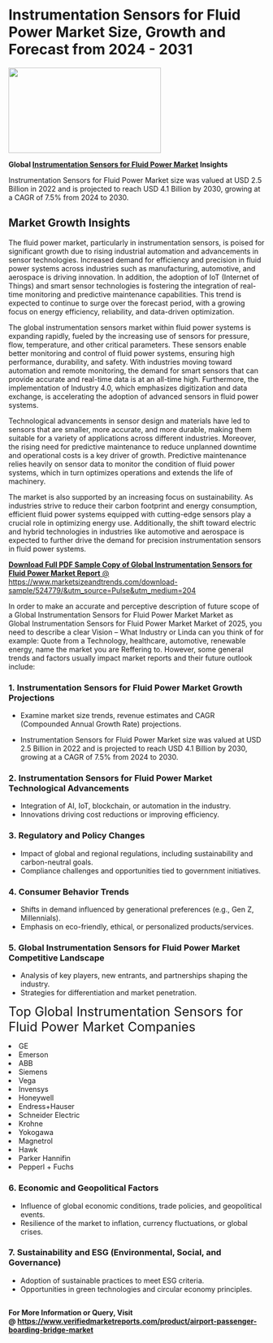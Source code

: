 <H1>Instrumentation Sensors for Fluid Power Market Size, Growth and Forecast from 2024 - 2031</H1><img class="aligncenter size-medium wp-image-584254" src="https://thirdeyenews.in/wp-content/uploads/2024/09/Global-Market-Research-300x168.jpeg" alt="" width="300" height="168" /><p><strong>Global&nbsp;<a href="https://www.marketsizeandtrends.com/download-sample/524779/&amp;utm_source=Pulse&amp;utm_medium=204">Instrumentation Sensors for Fluid Power Market</a> Insights</strong></p><p>Instrumentation Sensors for Fluid Power Market size was valued at USD 2.5 Billion in 2022 and is projected to reach USD 4.1 Billion by 2030, growing at a CAGR of 7.5% from 2024 to 2030.</p><p><h2>Market Growth Insights</h2> <p>The fluid power market, particularly in instrumentation sensors, is poised for significant growth due to rising industrial automation and advancements in sensor technologies. Increased demand for efficiency and precision in fluid power systems across industries such as manufacturing, automotive, and aerospace is driving innovation. In addition, the adoption of IoT (Internet of Things) and smart sensor technologies is fostering the integration of real-time monitoring and predictive maintenance capabilities. This trend is expected to continue to surge over the forecast period, with a growing focus on energy efficiency, reliability, and data-driven optimization.</p> <p><a href="download_sample_link"></a></p> <p>The global instrumentation sensors market within fluid power systems is expanding rapidly, fueled by the increasing use of sensors for pressure, flow, temperature, and other critical parameters. These sensors enable better monitoring and control of fluid power systems, ensuring high performance, durability, and safety. With industries moving toward automation and remote monitoring, the demand for smart sensors that can provide accurate and real-time data is at an all-time high. Furthermore, the implementation of Industry 4.0, which emphasizes digitization and data exchange, is accelerating the adoption of advanced sensors in fluid power systems.</p> <p>Technological advancements in sensor design and materials have led to sensors that are smaller, more accurate, and more durable, making them suitable for a variety of applications across different industries. Moreover, the rising need for predictive maintenance to reduce unplanned downtime and operational costs is a key driver of growth. Predictive maintenance relies heavily on sensor data to monitor the condition of fluid power systems, which in turn optimizes operations and extends the life of machinery.</p> <p>The market is also supported by an increasing focus on sustainability. As industries strive to reduce their carbon footprint and energy consumption, efficient fluid power systems equipped with cutting-edge sensors play a crucial role in optimizing energy use. Additionally, the shift toward electric and hybrid technologies in industries like automotive and aerospace is expected to further drive the demand for precision instrumentation sensors in fluid power systems.</p> <p><a href="get_more_link"></p><p><span class=""><strong>Download Full PDF Sample Copy of Global Instrumentation Sensors for Fluid Power Market Report</strong> @ <a href="https://www.marketsizeandtrends.com/download-sample/524779/&amp;utm_source=Pulse&amp;utm_medium=204" target="_blank">https://www.marketsizeandtrends.com/download-sample/524779/&amp;utm_source=Pulse&amp;utm_medium=204</a></span></p><p>In order to make an accurate and perceptive description of future scope of a Global&nbsp;Instrumentation Sensors for Fluid Power Market Market as Global&nbsp;Instrumentation Sensors for Fluid Power Market Market of 2025, you need to describe a clear Vision &ndash; What Industry or Linda can you think of for example: Quote from a Technology, healthcare, automotive, renewable energy, name the market you are Reffering to. However, some general trends and factors usually impact market reports and their future outlook include:</p><h3>1.&nbsp;<strong>Instrumentation Sensors for Fluid Power Market Growth Projections</strong></h3><ul><li>Examine market size trends, revenue estimates and CAGR (Compounded Annual Growth Rate) projections.</li><li><p>Instrumentation Sensors for Fluid Power Market size was valued at USD 2.5 Billion in 2022 and is projected to reach USD 4.1 Billion by 2030, growing at a CAGR of 7.5% from 2024 to 2030.</p></li></ul><h3>2.&nbsp;<strong>Instrumentation Sensors for Fluid Power Market Technological Advancements</strong></h3><ul><li>Integration of AI, IoT, blockchain, or automation in the industry.</li><li>Innovations driving cost reductions or improving efficiency.</li></ul><h3>3.&nbsp;<strong>Regulatory and Policy Changes</strong></h3><ul><li>Impact of global and regional regulations, including sustainability and carbon-neutral goals.</li><li>Compliance challenges and opportunities tied to government initiatives.</li></ul><h3>4.&nbsp;<strong>Consumer Behavior Trends</strong></h3><ul><li>Shifts in demand influenced by generational preferences (e.g., Gen Z, Millennials).</li><li>Emphasis on eco-friendly, ethical, or personalized products/services.</li></ul><h3>5.&nbsp;<strong>Global Instrumentation Sensors for Fluid Power Market Competitive Landscape</strong></h3><ul><li>Analysis of key players, new entrants, and partnerships shaping the industry.</li><li>Strategies for differentiation and market penetration.</li></ul><p data-pm-slice="1 1 []"><span style="color: inherit; font-family: inherit; font-size: 25px;">Top Global Instrumentation Sensors for Fluid Power Market Companies</span></p><div class="" data-test-id=""><p><li>GE</li><li> Emerson</li><li> ABB</li><li> Siemens</li><li> Vega</li><li> Invensys</li><li> Honeywell</li><li> Endress+Hauser</li><li> Schneider Electric</li><li> Krohne</li><li> Yokogawa</li><li> Magnetrol</li><li> Hawk</li><li> Parker Hannifin</li><li> Pepperl + Fuchs</li></p></div><h3>6.&nbsp;<strong>Economic and Geopolitical Factors</strong></h3><ul><li>Influence of global economic conditions, trade policies, and geopolitical events.</li><li>Resilience of the market to inflation, currency fluctuations, or global crises.</li></ul><h3>7.&nbsp;<strong>Sustainability and ESG (Environmental, Social, and Governance)</strong></h3><ul><li>Adoption of sustainable practices to meet ESG criteria.</li><li>Opportunities in green technologies and circular economy principles.</li></ul><h2><strong style="font-size: 14px;">For More Information or Query, Visit @&nbsp;</strong><a style="background-color: #ffffff; font-size: 14px;" href="https://www.marketsizeandtrends.com/report/instrumentation-sensors-for-fluid-power-market/" target="_blank">https://www.verifiedmarketreports.com/product/airport-passenger-boarding-bridge-market</a></h2>
